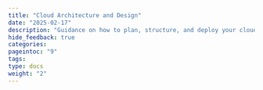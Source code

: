 ```yaml
---
title: "Cloud Architecture and Design"
date: "2025-02-17"
description: "Guidance on how to plan, structure, and deploy your cloud infrastructure. Includes detailed reference architectures for both edge cloud and open cloud environments, helping you understand the best practices for building scalable, resilient, and sovereign cloud solutions"
hide_feedback: true
categories:
pageintoc: "9"
tags:
type: docs
weight: "2"
---
```


<a id="architecture-blueprints"></a>

<!--# Cloud Architecture and Design -->
